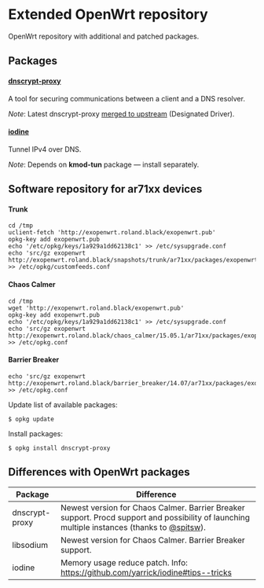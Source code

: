 # Extended OpenWrt repository

OpenWrt repository with additional and patched packages.

## Packages

#### [dnscrypt-proxy](https://dnscrypt.org/)

A tool for securing communications between a client and a DNS resolver.

*Note*: Latest dnscrypt-proxy [merged to upstream](https://github.com/openwrt/packages/commits/master/net/dnscrypt-proxy) (Designated Driver).

#### [iodine](http://code.kryo.se/iodine/)

Tunnel IPv4 over DNS.

*Note*: Depends on **kmod-tun** package — install separately.

## Software repository for ar71xx devices

#### Trunk

    cd /tmp
    uclient-fetch 'http://exopenwrt.roland.black/exopenwrt.pub'
    opkg-key add exopenwrt.pub
    echo '/etc/opkg/keys/1a929a1dd62138c1' >> /etc/sysupgrade.conf
    echo 'src/gz exopenwrt http://exopenwrt.roland.black/snapshots/trunk/ar71xx/packages/exopenwrt' >> /etc/opkg/customfeeds.conf

#### Chaos Calmer

    cd /tmp
    wget 'http://exopenwrt.roland.black/exopenwrt.pub'
    opkg-key add exopenwrt.pub
    echo '/etc/opkg/keys/1a929a1dd62138c1' >> /etc/sysupgrade.conf
    echo 'src/gz exopenwrt http://exopenwrt.roland.black/chaos_calmer/15.05.1/ar71xx/packages/exopenwrt' >> /etc/opkg.conf

#### Barrier Breaker

    echo 'src/gz exopenwrt http://exopenwrt.roland.black/barrier_breaker/14.07/ar71xx/packages/exopenwrt' >> /etc/opkg.conf

Update list of available packages:

    $ opkg update

Install packages:

    $ opkg install dnscrypt-proxy

## Differences with OpenWrt packages

| Package        | Difference                                                                                                                                                                |
|----------------|---------------------------------------------------------------------------------------------------------------------------------------------------------------------------|
| dnscrypt-proxy | Newest version for Chaos Calmer. Barrier Breaker support. Procd support and possibility of launching multiple instances (thanks to [@spitsw](https://github.com/spitsw)). |
| libsodium      | Newest version for Chaos Calmer. Barrier Breaker support.                                                                                                                 |
| iodine         | Memory usage reduce patch. Info: https://github.com/yarrick/iodine#tips--tricks                                                                                           |
